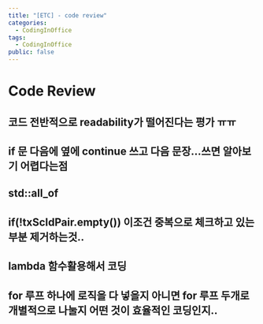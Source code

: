 ```yaml
---
title: "[ETC] - code review"
categories:
  - CodingInOffice
tags:
  - CodingInOffice
public: false
---
```

# Code Review

<!--0219 코드리뷰 코멘트-->
## 코드 전반적으로 readability가 떨어진다는 평가 ㅠㅠ

## if 문 다음에 옆에 continue 쓰고 다음 문장...쓰면 알아보기 어렵다는점
## std::all_of
## if(!txScIdPair.empty()) 이조건 중복으로 체크하고 있는 부분 제거하는것..
## lambda 함수활용해서 코딩
## for 루프 하나에 로직을 다 넣을지 아니면 for 루프 두개로 개별적으로 나눌지 어떤 것이 효율적인 코딩인지..
